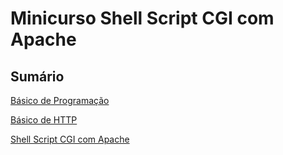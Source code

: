 # Minicurso Shell Script CGI com Apache

## Sumário
[Básico de Programação](./capitulos/01-PROGRAMACAO.md)

[Básico de HTTP](./capitulos/02-HTTP.md)

[Shell Script CGI com Apache](./capitulos/03-CGI.md)
